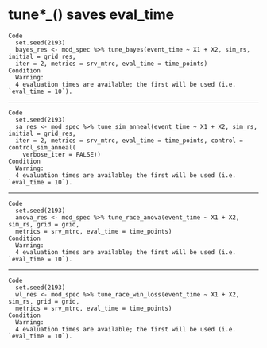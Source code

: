 # tune*_() saves eval_time

    Code
      set.seed(2193)
      bayes_res <- mod_spec %>% tune_bayes(event_time ~ X1 + X2, sim_rs, initial = grid_res,
      iter = 2, metrics = srv_mtrc, eval_time = time_points)
    Condition
      Warning:
      4 evaluation times are available; the first will be used (i.e. `eval_time = 10`).

---

    Code
      set.seed(2193)
      sa_res <- mod_spec %>% tune_sim_anneal(event_time ~ X1 + X2, sim_rs, initial = grid_res,
      iter = 2, metrics = srv_mtrc, eval_time = time_points, control = control_sim_anneal(
        verbose_iter = FALSE))
    Condition
      Warning:
      4 evaluation times are available; the first will be used (i.e. `eval_time = 10`).

---

    Code
      set.seed(2193)
      anova_res <- mod_spec %>% tune_race_anova(event_time ~ X1 + X2, sim_rs, grid = grid,
      metrics = srv_mtrc, eval_time = time_points)
    Condition
      Warning:
      4 evaluation times are available; the first will be used (i.e. `eval_time = 10`).

---

    Code
      set.seed(2193)
      wl_res <- mod_spec %>% tune_race_win_loss(event_time ~ X1 + X2, sim_rs, grid = grid,
      metrics = srv_mtrc, eval_time = time_points)
    Condition
      Warning:
      4 evaluation times are available; the first will be used (i.e. `eval_time = 10`).

